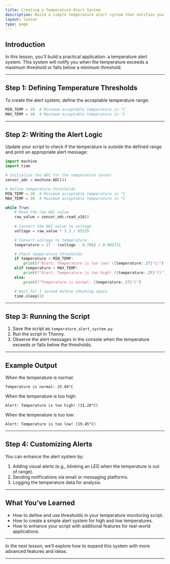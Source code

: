 ```yaml
---
title: Creating a Temperature Alert System
description: Build a simple temperature alert system that notifies you when the temperature exceeds or falls below a set threshold.
layout: lesson
type: page
---
```


## Introduction

In this lesson, you'll build a practical application: a temperature alert system. This system will notify you when the temperature exceeds a maximum threshold or falls below a minimum threshold.

---

## Step 1: Defining Temperature Thresholds

To create the alert system, define the acceptable temperature range:
```python
MIN_TEMP = 20  # Minimum acceptable temperature in °C
MAX_TEMP = 30  # Maximum acceptable temperature in °C
```

---

## Step 2: Writing the Alert Logic

Update your script to check if the temperature is outside the defined range and print an appropriate alert message:
```python
import machine
import time

# Initialize the ADC for the temperature sensor
sensor_adc = machine.ADC(4)

# Define temperature thresholds
MIN_TEMP = 20  # Minimum acceptable temperature in °C
MAX_TEMP = 30  # Maximum acceptable temperature in °C

while True:
    # Read the raw ADC value
    raw_value = sensor_adc.read_u16()
    
    # Convert the ADC value to voltage
    voltage = raw_value * 3.3 / 65535

    # Convert voltage to temperature
    temperature = 27 - (voltage - 0.706) / 0.001721

    # Check temperature thresholds
    if temperature < MIN_TEMP:
        print(f"Alert: Temperature is too low! ({temperature:.2f}°C)")
    elif temperature > MAX_TEMP:
        print(f"Alert: Temperature is too high! ({temperature:.2f}°C)")
    else:
        print(f"Temperature is normal: {temperature:.2f}°C")

    # Wait for 1 second before checking again
    time.sleep(1)
```

---

## Step 3: Running the Script

1. Save the script as `temperature_alert_system.py`.
2. Run the script in Thonny.
3. Observe the alert messages in the console when the temperature exceeds or falls below the thresholds.

---

## Example Output

When the temperature is normal:
```
Temperature is normal: 25.84°C
```

When the temperature is too high:
```
Alert: Temperature is too high! (31.20°C)
```

When the temperature is too low:
```
Alert: Temperature is too low! (19.45°C)
```

---

## Step 4: Customizing Alerts

You can enhance the alert system by:
1. Adding visual alerts (e.g., blinking an LED when the temperature is out of range).
2. Sending notifications via email or messaging platforms.
3. Logging the temperature data for analysis.

---

## What You’ve Learned

- How to define and use thresholds in your temperature monitoring script.
- How to create a simple alert system for high and low temperatures.
- How to enhance your script with additional features for real-world applications.

---

In the next lesson, we’ll explore how to expand this system with more advanced features and ideas.

---
